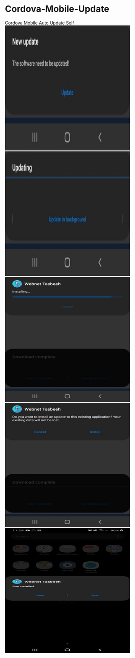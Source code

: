 # Cordova-Mobile-Update
Cordova Mobile Auto Update Self<Br>
<img src="img/newupdate.jpg" width="400" height="400">
<br>
<img src="img/updating.jpg" width="400" height="400">
  <br>
<img src="img/download_complete_installing.jpg" width="400" height="400">
   <br>
<img src="img/download_complete_install.jpg" width="400" height="400">
    <br>
<img src="img/open app.jpg" width="400" height="400">
